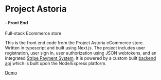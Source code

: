 
# Project Astoria

#### - Front End

Full-stack Ecommerce store

This is the front end code from the Project Astoria eCommerce store. Written in typescript and built using Next.js. The project includes user registration, user sign in, user authorization using JSON webtokens, and an integrated [Stripe Payment System](https://github.com/leonardosimmons/stripe-next). 
It is powered by a custom built [backend api](https://github.com/leonardosimmons/node-server/tree/master/src/servers/astoria) which is built upon the Node/Express platform. 

[Demo](https://project-astoria.vercel.app/)
